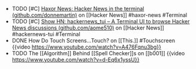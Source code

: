 - TODO [#C] [Haxor News: Hacker News in the terminal (github.com/donnemartin)](https://news.ycombinator.com/item?id=29759204) on [[Hacker News]]
  #haxor-news #Terminal
- TODO [#C] [Show HN: hackernews_tui – A Terminal UI to browse Hacker News discussions (github.com/aome510)](https://news.ycombinator.com/item?id=26929588) on [[Hacker News]]
  #hackernews-tui #Terminal
- DONE How Do Touch Screens...Touch? on [[This.]]
  #Touchscreen
  {{video https://www.youtube.com/watch?v=A476Fqnu3bg}}
- TODO The [[Algorithm]] Behind [[Spell Checker]]s on [[b001]]
  {{video https://www.youtube.com/watch?v=d-Eq6x1yssU}}